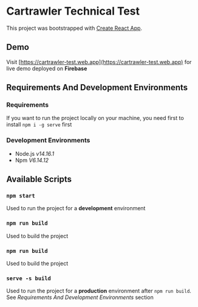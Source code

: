 # Cartrawler Technical Test

This project was bootstrapped with [Create React App](https://github.com/facebook/create-react-app).

## Demo

Visit [https://cartrawler-test.web.app](https://cartrawler-test.web.app) for live demo deployed on **Firebase**

## Requirements And Development Environments

### Requirements

If you want to run the project locally on your machine, you need first to install `npm i -g serve` first

### Development Environments

- Node.js _v14.16.1_
- Npm _V6.14.12_

## Available Scripts

### `npm start`

Used to run the project for a **development** environment

### `npm run build`

Used to build the project

### `npm run build`

Used to build the project

### `serve -s build`

Used to run the project for a **production** environment after `npm run build`. See _Requirements And Development Environments_ section
